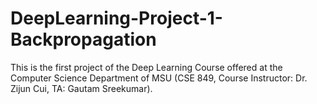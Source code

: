 # DeepLearning-Project-1-Backpropagation
This is the first project of the Deep Learning Course offered at the Computer Science Department of MSU (CSE 849, Course Instructor: Dr. Zijun Cui, TA: Gautam Sreekumar).
